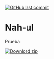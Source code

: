 [![GitHub last commit](https://img.shields.io/github/last-commit/AnxoV/Nah-ul)](https://shields.io/category/activity)

# Nah-ul

Prueba
<!-- BEGIN LATEST DOWNLOAD BUTTON -->
[![Download zip](https://custom-icon-badges.herokuapp.com/badge/-Download-blue?style=for-the-badge&logo=download&logoColor=white "Download zip")](https://github.com/AnxoV/Nah-ul/archive/v0.1.zip)
<!-- END LATEST DOWNLOAD BUTTON -->
